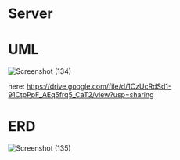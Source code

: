 # Server


# UML

![Screenshot (134)](https://user-images.githubusercontent.com/92247941/146356877-fca77ef3-452f-48de-9d7b-fcc1d3b48e5f.png)

here: https://drive.google.com/file/d/1CzUcRdSd1-91CtpPpF_AEq5frq5_CaT2/view?usp=sharing

# ERD

![Screenshot (135)](https://user-images.githubusercontent.com/92247941/146357089-5fed0d90-d8b8-48fc-baa5-d38c3e1f0775.png)
